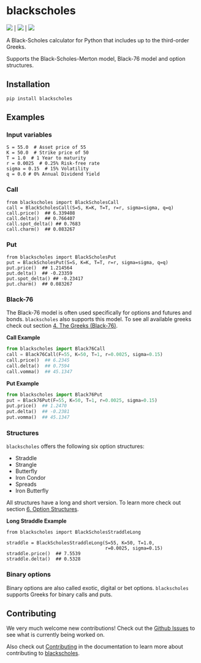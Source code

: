 # blackscholes

![](https://img.shields.io/pypi/dm/blackscholes) | 
![](https://img.shields.io/pypi/pyversions/blackscholes) | 
![](https://img.shields.io/codecov/c/github/carlolepelaars/blackscholes)

A Black-Scholes calculator for Python that includes up to the third-order Greeks.

Supports the Black-Scholes-Merton model, 
Black-76 model and option structures.

## Installation

`pip install blackscholes`

## Examples

### Input variables
```python3
S = 55.0  # Asset price of 55
K = 50.0  # Strike price of 50
T = 1.0  # 1 Year to maturity
r = 0.0025  # 0.25% Risk-free rate
sigma = 0.15  # 15% Volatility
q = 0.0 # 0% Annual Dividend Yield
```

### Call

```python3
from blackscholes import BlackScholesCall
call = BlackScholesCall(S=S, K=K, T=T, r=r, sigma=sigma, q=q)
call.price()  ## 6.339408
call.delta()  ## 0.766407
call.spot_delta() ## 0.7683
call.charm()  ## 0.083267
```

### Put

```python3
from blackscholes import BlackScholesPut
put = BlackScholesPut(S=S, K=K, T=T, r=r, sigma=sigma, q=q)
put.price()  ## 1.214564
put.delta()  ## -0.23359
put.spot_delta() ## -0.23417
put.charm()  ## 0.083267
```

### Black-76

The Black-76 model is often used specifically for options and futures and bonds.
`blackscholes` also supports this model. To see all available greeks
check out section [4. The Greeks (Black-76)](https://carlolepelaars.github.io/blackscholes/4.the_greeks_black76).

**Call Example**
```python
from blackscholes import Black76Call
call = Black76Call(F=55, K=50, T=1, r=0.0025, sigma=0.15)
call.price()  ## 6.2345
call.delta()  ## 0.7594
call.vomma()  ## 45.1347
```

**Put Example**
```python
from blackscholes import Black76Put
put = Black76Put(F=55, K=50, T=1, r=0.0025, sigma=0.15)
put.price()  ## 1.2470
put.delta()  ## -0.2381
put.vomma()  ## 45.1347
```

### Structures

`blackscholes` offers the following six option structures:
- Straddle
- Strangle
- Butterfly
- Iron Condor
- Spreads
- Iron Butterfly

All structures have a long and short version. To learn more
check out section [6. Option Structures](https://carlolepelaars.github.io/blackscholes/6.option_structures).

**Long Straddle Example**
```python3
from blackscholes import BlackScholesStraddleLong

straddle = BlackScholesStraddleLong(S=55, K=50, T=1.0,
                                    r=0.0025, sigma=0.15)
straddle.price()  ## 7.5539
straddle.delta()  ## 0.5328
```

### Binary options

Binary options are also called exotic, digital or bet options. `blackscholes` supports Greeks for binary calls and puts.

## Contributing

We very much welcome new contributions! Check out the [Github Issues](https://github.com/CarloLepelaars/blackscholes/issues)
to see what is currently being worked on.

Also check out [Contributing](https://carlolepelaars.github.io/blackscholes/contributing) in the documentation 
to learn more about 
contributing to [blackscholes](https://github.com/CarloLepelaars/blackscholes).
